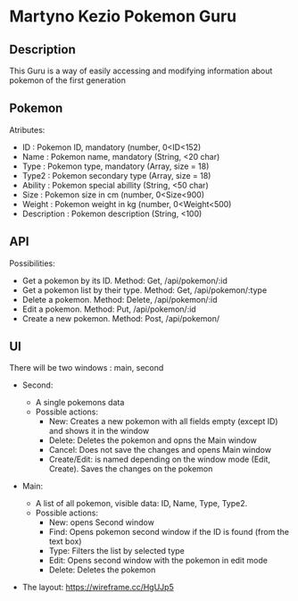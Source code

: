 # Martyno Kezio Pokemon Guru

## Description
This Guru is a way of easily accessing and modifying information about pokemon of the first generation

## Pokemon
Atributes:
- ID : Pokemon ID, mandatory (number, 0<ID<152)
- Name : Pokemon name, mandatory (String, <20 char)
- Type : Pokemon type, mandatory (Array, size = 18)
- Type2 : Pokemon secondary type (Array, size = 18)
- Ability : Pokemon special abillity (String, <50 char)
- Size : Pokemon size in cm (number, 0<Size<900)
- Weight : Pokemon weight in kg (number, 0<Weight<500)
- Description : Pokemon description (String, <100)

## API
Possibilities:
- Get a pokemon by its ID. Method: Get, /api/pokemon/:id
- Get a pokemon list by their type. Method: Get, /api/pokemon/:type
- Delete a pokemon. Method: Delete, /api/pokemon/:id
- Edit a pokemon. Method: Put, /api/pokemon/:id
- Create a new pokemon. Method: Post, /api/pokemon/

## UI
There will be two windows : main, second

- Second:
  - A single pokemons data
  - Possible actions:
    - New: Creates a new pokemon with all fields empty (except ID) and shows it in the window
    - Delete: Deletes the pokemon and opns the Main window
    - Cancel: Does not save the changes and opens Main window
    - Create/Edit: is named depending on the window mode (Edit, Create). Saves the changes on the pokemon

- Main:
  - A list of all pokemon, visible data: ID, Name, Type, Type2. 
  - Possible actions: 
    - New: opens Second window
    - Find: Opens pokemon second window if the ID is found (from the text box)
    - Type: Filters the list by selected type
    - Edit: Opens second window with the pokemon in edit mode
    - Delete: Deletes the pokemon

 - The layout: https://wireframe.cc/HgUJp5
